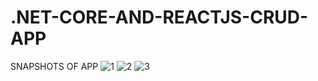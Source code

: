 # .NET-CORE-AND-REACTJS-CRUD-APP

SNAPSHOTS OF APP
![1](https://user-images.githubusercontent.com/78656126/228843996-7773a34a-0321-4c29-ac64-ca3cc0c06058.png)
![2](https://user-images.githubusercontent.com/78656126/228844013-faacec54-899c-4a48-a719-d0a3ddcc0a61.png)
![3](https://user-images.githubusercontent.com/78656126/228844025-f72fd4fb-8996-45d9-9b0f-3c6d1b55991a.png)
